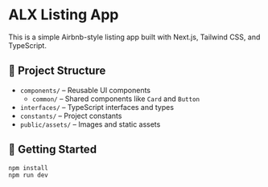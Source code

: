 # ALX Listing App

This is a simple Airbnb-style listing app built with Next.js, Tailwind CSS, and TypeScript.

## 📁 Project Structure

- `components/` – Reusable UI components  
  - `common/` – Shared components like `Card` and `Button`
- `interfaces/` – TypeScript interfaces and types
- `constants/` – Project constants
- `public/assets/` – Images and static assets

## 🚀 Getting Started

```bash
npm install
npm run dev
